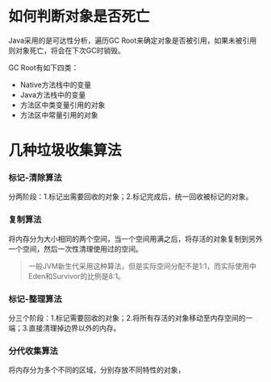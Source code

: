 #  如何判断对象是否死亡

Java采用的是可达性分析，遍历GC Root来确定对象是否被引用，如果未被引用则对象死亡，将会在下次GC时销毁。

GC Root有如下四类：

- Native方法栈中的变量
- Java方法栈中的变量
- 方法区中类变量引用的对象
- 方法区中常量引用的对象

# 几种垃圾收集算法

### 标记-清除算法

分两阶段：1.标记出需要回收的对象；2.标记完成后，统一回收被标记的对象。

### 复制算法

将内存分为大小相同的两个空间，当一个空间用满之后，将存活的对象复制到另外一个空间，然后一次性清理使用过的空间。

> 一般JVM新生代采用这种算法，但是实际空间分配不是1:1，而实际使用中Eden和Survivor的比例是8:1。

### 标记-整理算法

分三个阶段：1.标记需要回收的对象；2.将所有存活的对象移动至内存空间的一端；3.直接清理掉边界以外的内存。

### 分代收集算法

将内存分为多个不同的区域，分别存放不同特性的对象，


